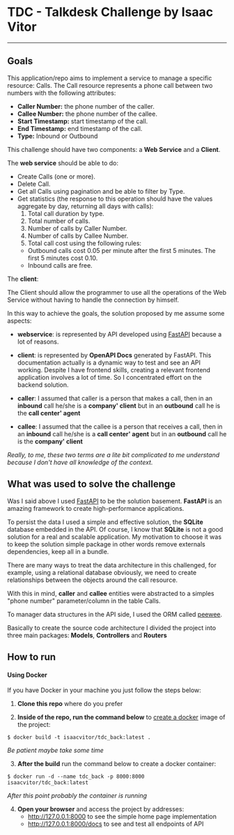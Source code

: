 # TDC - Talkdesk Challenge by Isaac Vitor
---
## Goals
This application/repo aims to implement a service to manage a specific resource: Calls. The Call resource represents a phone call between two numbers with the following attributes:

* **Caller Number:** the phone number of the caller.
* **Callee Number:** the phone number of the callee.
* **Start Timestamp:** start timestamp of the call.
* **End Timestamp:** end timestamp of the call.
* **Type:** Inbound or Outbound

This challenge should have two components: a **Web Service** and a **Client**.

The **web service** should be able to do:

* Create Calls (one or more).
* Delete Call.
* Get all Calls using pagination and be able to filter by Type.
* Get statistics (the response to this operation should have the values aggregate by day, returning all days with calls):
    1. Total call duration by type.
    2. Total number of calls.
    3. Number of calls by Caller Number.
    4. Number of calls by Callee Number.
    5. Total call cost using the following rules:
    * Outbound calls cost 0.05 per minute after the first 5 minutes. The first 5 minutes cost 0.10.
    * Inbound calls are free.

The **client**: 

The Client should allow the programmer to use all the operations of the Web Service without having to handle the connection by himself.


In this way to achieve the goals, the solution proposed by me assume some aspects:

* **webservice**: is represented by API developed using [FastAPI](https://fastapi.tiangolo.com/) because a lot of reasons.

* **client**: is represented by **OpenAPI Docs** generated by FastAPI. This documentation actually is a dynamic way to test and see an API working. Despite I have frontend skills, creating a relevant frontend application involves a lot of time. So I concentrated effort on the backend solution.

* **caller**: I assumed that caller is a person that makes a call, then in an **inbound** call he/she is a **company' client** but in an **outbound** call he is the **call center' agent**

* **callee**: I assumed that the callee is a person that receives a call, then in an **inbound** call he/she is a **call center' agent** but in an **outbound** call he is the **company' client**

*Really, to me, these two terms are a lite bit complicated to me understand because I don't have all knowledge of the context.*

## What was used to solve the challenge

Was I said above I used [FastAPI](https://fastapi.tiangolo.com/) to be the solution basement. **FastAPI** is an amazing framework to create high-performance applications.

To persist the data I used a simple and effective solution, the **SQLite** database embedded in the API. Of course, I know that **SQLite** is not a good solution for a real and scalable application. My motivation to choose it was to keep the solution simple package in other words remove externals dependencies, keep all in a bundle.

There are many ways to treat the data architecture in this challenged, for example, using a relational database obviously, we need to create relationships between the objects around the call resource.

With this in mind, **caller** and **callee** entities were abstracted to a simples "phone number" parameter/column in the table Calls.

To manager data structures in the API side, I used the ORM called [peewee](http://docs.peewee-orm.com/en/latest/).

Basically to create the source code architecture I divided the project into three main packages: **Models**, **Controllers** and **Routers**
## How to run

#### Using Docker

If you have Docker in your machine you just follow the steps below:

1. **Clone this repo** where do you prefer

2. **Inside of the repo, run the command below** to [create a docker](https://docs.docker.com/engine/reference/builder/) image of the project:
```Shell
$ docker build -t isaacvitor/tdc_back:latest .
```
*Be patient maybe take some time*

3. **After the build** run the command below to create a docker container:
```Shell
$ docker run -d --name tdc_back -p 8000:8000 isaacvitor/tdc_back:latest
```

*After this point probably the container is running*

4. **Open your browser** and access the project by addresses:
    * http://127.0.0.1:8000 to see the simple home page implementation
    * http://127.0.0.1:8000/docs to see and test all endpoints of API